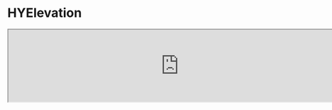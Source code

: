 # HYElevation
 
<p align="center">	
	<iframe height=164 width=768 src="http://7xr7dp.com1.z0.glb.clouddn.com/HYElevation.gif">
</p>


Introducing <b>HYElevation - </b> iOS-based one-dimensional terrain elevation chart for general aviation. 

## Features

- Support zoom, pan, long press, tap.
- Terrain collision warn with different colors.
- Scale bar of the elevation data.
- Highest point, clearance, first strike.
- Customizable.


## Requirements

- Requires iOS 6 or later
- Requires Automatic Reference Counting (ARC)

## Demo Project

Build and run the <i>HYElevation</i> project in Xcode. The demo demonstrates the use of both the terrain elevation charts. 


